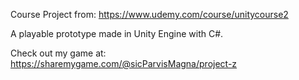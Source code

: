 Course Project from: https://www.udemy.com/course/unitycourse2

A playable prototype made in Unity Engine with C#. 


Check out my game at: https://sharemygame.com/@sicParvisMagna/project-z
